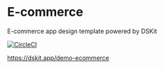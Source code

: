# E-commerce
E-commerce app design template powered by DSKit

[![CircleCI](https://circleci.com/gh/imodeveloperlab/E-commerce/tree/main.svg?style=svg)](https://circleci.com/gh/imodeveloperlab/E-commerce/tree/main)

https://dskit.app/demo-ecommerce
